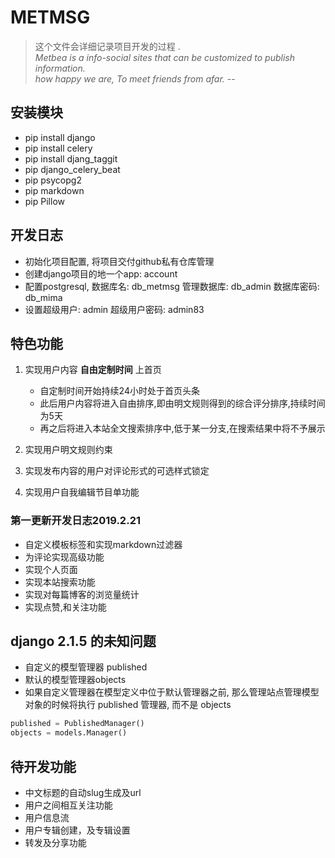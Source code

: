# METMSG

> 这个文件会详细记录项目开发的过程 .  
> *Metbea is a info-social sites that can be customized to publish information.*  
> *how happy we are, To meet friends from afar.* --

## 安装模块

- pip install django
- pip install celery
- pip install djang_taggit
- pip django_celery_beat
- pip psycopg2
- pip markdown
- pip Pillow

## 开发日志

- 初始化项目配置, 将项目交付github私有仓库管理  
- 创建django项目的地一个app: account  
- 配置postgresql, 数据库名: db_metmsg 管理数据库: db_admin 数据库密码: db_mima
- 设置超级用户: admin 超级用户密码: admin83

## 特色功能

1. 实现用户内容 **自由定制时间** 上首页
    - 自定制时间开始持续24小时处于首页头条  
    - 此后用户内容将进入自由排序,即由明文规则得到的综合评分排序,持续时间为5天  
    - 再之后将进入本站全文搜索排序中,低于某一分支,在搜索结果中将不予展示  

2. 实现用户明文规则约束
3. 实现发布内容的用户对评论形式的可选样式锁定
4. 实现用户自我编辑节目单功能


### 第一更新开发日志2019.2.21

- 自定义模板标签和实现markdown过滤器
- 为评论实现高级功能
- 实现个人页面
- 实现本站搜索功能
- 实现对每篇博客的浏览量统计
- 实现点赞,和关注功能

## django 2.1.5 的未知问题

- 自定义的模型管理器 published
- 默认的模型管理器objects
- 如果自定义管理器在模型定义中位于默认管理器之前, 那么管理站点管理模型对象的时候将执行 published 管理器, 而不是 objects

```python
published = PublishedManager()
objects = models.Manager()
```

## 待开发功能

- 中文标题的自动slug生成及url
- 用户之间相互关注功能
- 用户信息流
- 用户专辑创建，及专辑设置
- 转发及分享功能
